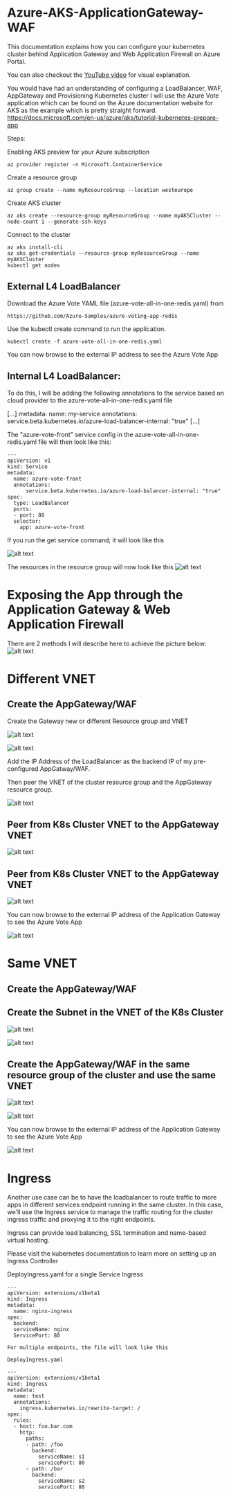 # Azure-AKS-ApplicationGateway-WAF

This documentation explains how you can configure your kubernetes cluster behind Application Gateway and Web Application Firewall on Azure Portal.

You can also checkout the [YouTube video](https://www.youtube.com/watch?v=GkznBbNSq7U&t=316s) for visual explanation.

You would have had an understanding of configuring a LoadBalancer, WAF, AppGateway and Provisioning Kubernetes cluster
I will use the Azure Vote application which can be found on the Azure documentation website for AKS as the example which is pretty straight forward. https://docs.microsoft.com/en-us/azure/aks/tutorial-kubernetes-prepare-app

Steps: 

Enabling AKS preview for your Azure subscription 

    az provider register -n Microsoft.ContainerService 

Create a resource group 

    az group create --name myResourceGroup --location westeurope 

Create AKS cluster 

    az aks create --resource-group myResourceGroup --name myAKSCluster --node-count 1 --generate-ssh-keys 

Connect to the cluster 

    az aks install-cli 
    az aks get-credentials --resource-group myResourceGroup --name myAKSCluster 
    kubectl get nodes 

## External L4 LoadBalancer
Download the Azure Vote YAML file (azure-vote-all-in-one-redis.yaml) from

    https://github.com/Azure-Samples/azure-voting-app-redis 

Use the kubectl create command to run the application. 
```
kubectl create -f azure-vote-all-in-one-redis.yaml 
```

You can now browse to the external IP address to see the Azure Vote App 

## Internal L4 LoadBalancer:

To do this, I will be adding the following annotations to the service based on cloud provider to the azure-vote-all-in-one-redis.yaml file 

[...] 
metadata: 
    name: my-service 
    annotations: 
        service.beta.kubernetes.io/azure-load-balancer-internal: "true" 
[...] 
  

The "azure-vote-front" service config in the azure-vote-all-in-one-redis.yaml file will then look like this: 
  
```
--- 
apiVersion: v1 
kind: Service 
metadata: 
  name: azure-vote-front 
  annotations: 
      service.beta.kubernetes.io/azure-load-balancer-internal: "true" 
spec: 
  type: LoadBalancer 
  ports: 
  - port: 80 
  selector: 
    app: azure-vote-front 
``` 

If you run the get service command; it will look like this

![alt text](/images/GetSVC2.PNG "Get Services")

The resources in the resource group will now look like this
![alt text](/images/CreatedAPG.PNG "Azure resources")


# Exposing the App through the Application Gateway & Web Application Firewall

There are 2 methods I will describe here to achieve the picture below:
![alt text](/images/APG.PNG "Creating APG")

# Different VNET

## Create the AppGateway/WAF

Create the Gateway new or different Resource group and VNET

![alt text](/images/CreatingAGW1-Method1.PNG "Creating APG")

![alt text](/images/CreatingAGW2-Method1.PNG "Creating APG")

Add the IP Address of the LoadBalancer as the backend IP of my pre-configured AppGatway/WAF. 


Then peer the VNET of the cluster resource group and the AppGateway resource group.

![alt text](/images/Peering1.PNG "Creating APG")

## Peer from K8s Cluster VNET to the AppGateway VNET
![alt text](/images/PeeringtoK8s.PNG "Creating APG")

## Peer from K8s Cluster VNET to the AppGateway VNET
![alt text](/images/PeeringtoAPG.PNG "Creating APG")

You can now browse to the external IP address of the Application Gateway to see the Azure Vote App 

![alt text](/images/APG2.PNG "Files, folders and naming conventions")

# Same VNET	

## Create the AppGateway/WAF

## Create the Subnet in the VNET of the K8s Cluster

![alt text](/images/GatewaySubnet.PNG "Creating Subnet")

![alt text](/images/GatewaySubnet2.PNG "Creating Subnet")

## Create the AppGateway/WAF in the same resource group of the cluster and use the same VNET

![alt text](/images/CreatingAGW1.PNG "Creating APG")

![alt text](/images/CreatingAGW2.PNG "Creating APG")

You can now browse to the external IP address of the Application Gateway to see the Azure Vote App 

![alt text](/images/APG1.PNG "Files, folders and naming conventions")

# Ingress

Another use case can be to have the loadbalancer to route traffic to more apps in different services endpoint running in the same cluster. In this case, we'll use the Ingress service to manage the traffic routing for the cluster  ingress traffic and proxying it to the right endpoints. 

Ingress can provide load balancing, SSL termination and name-based virtual hosting. 

Please visit the kubernetes documentation to learn more on setting up an Ingress Controller 

DeployIngress.yaml for a single Service Ingress 
```
--- 
apiVersion: extensions/v1beta1  
kind: Ingress  
metadata:  
  name: nginx-ingress  
spec:  
  backend:   
  serviceName: nginx  
  ServicePort: 80  

For multiple endpoints, the file will look like this 

DeployIngress.yaml 
```
```
--- 
apiVersion: extensions/v1beta1 
kind: Ingress 
metadata: 
  name: test 
  annotations: 
    ingress.kubernetes.io/rewrite-target: / 
spec: 
  rules: 
  - host: foo.bar.com 
    http: 
      paths: 
      - path: /foo 
        backend: 
          serviceName: s1 
          servicePort: 80 
      - path: /bar 
        backend: 
          serviceName: s2 
          servicePort: 80 
  
```
